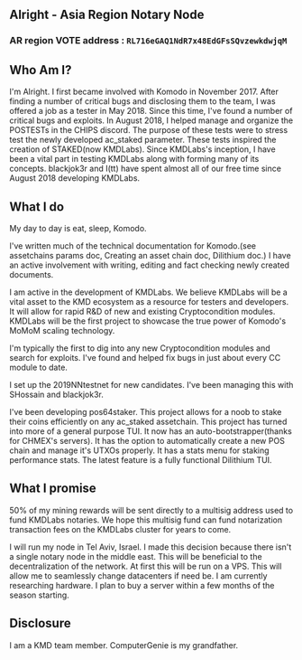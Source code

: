 ## Alright - Asia Region Notary Node

### AR region VOTE address : `RL716eGAQ1NdR7x48EdGFsSQvzewkdwjqM`

## Who Am I?

I'm Alright. I first became involved with Komodo in November 2017. After finding a number of critical bugs and disclosing them to the team, I was offered a job as a tester in May 2018. Since this time, I've found a number of critical bugs and exploits. In August 2018, I helped manage and organize the POSTESTs in the CHIPS discord. The purpose of these tests were to stress test the newly developed ac_staked parameter. These tests inspired the creation of STAKED(now KMDLabs). Since KMDLabs's inception, I have been a vital part in testing KMDLabs along with forming many of its concepts. blackjok3r and I(tt) have spent almost all of our free time since August 2018 developing KMDLabs. 

## What I do

My day to day is eat, sleep, Komodo. 

I've written much of the technical documentation for Komodo.(see assetchains params doc, Creating an asset chain doc, Dilithium doc.) I have an active involvement with writing, editing and fact checking newly created documents. 

I am active in the development of KMDLabs. We believe KMDLabs will be a vital asset to the KMD ecosystem as a resource for testers and developers. It will allow for rapid R&D of new and existing Cryptocondition modules. KMDLabs will be the first project to showcase the true power of Komodo's MoMoM scaling technology. 

I'm typically the first to dig into any new Cryptocondition modules and search for exploits. I've found and helped fix bugs in just about every CC module to date. 

I set up the 2019NNtestnet for new candidates. I've been managing this with SHossain and blackjok3r. 

I've been developing pos64staker. This project allows for a noob to stake their coins efficiently on any ac_staked assetchain. This project has turned into more of a general purpose TUI. It now has an auto-bootstrapper(thanks for CHMEX's servers). It has the option to automatically create a new POS chain and manage it's UTXOs properly. It has a stats menu for staking performance stats. The latest feature is a fully functional Dilithium TUI. 

## What I promise

50% of my mining rewards will be sent directly to a multisig address used to fund KMDLabs notaries. We hope this multisig fund can fund notarization transaction fees on the KMDLabs cluster for years to come.

I will run my node in Tel Aviv, Israel. I made this decision because there isn't a single notary node in the middle east. This will be beneficial to the decentralization of the network. At first this will be run on a VPS. This will allow me to seamlessly change datacenters if need be. I am currently researching hardware. I plan to buy a server within a few months of the season starting.

## Disclosure 

I am a KMD team member. ComputerGenie is my grandfather. 
